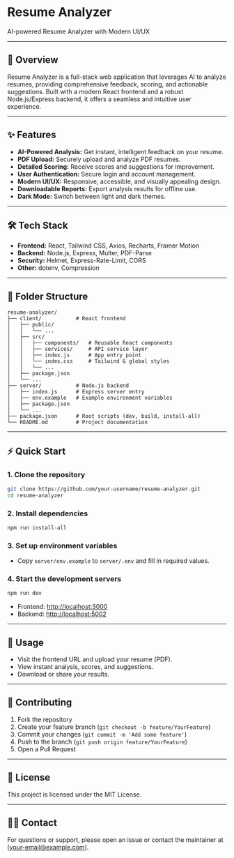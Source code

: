 # Resume Analyzer

AI-powered Resume Analyzer with Modern UI/UX

---

## 🚀 Overview
Resume Analyzer is a full-stack web application that leverages AI to analyze resumes, providing comprehensive feedback, scoring, and actionable suggestions. Built with a modern React frontend and a robust Node.js/Express backend, it offers a seamless and intuitive user experience.

---

## ✨ Features
- **AI-Powered Analysis:** Get instant, intelligent feedback on your resume.
- **PDF Upload:** Securely upload and analyze PDF resumes.
- **Detailed Scoring:** Receive scores and suggestions for improvement.
- **User Authentication:** Secure login and account management.
- **Modern UI/UX:** Responsive, accessible, and visually appealing design.
- **Downloadable Reports:** Export analysis results for offline use.
- **Dark Mode:** Switch between light and dark themes.

---

## 🛠️ Tech Stack
- **Frontend:** React, Tailwind CSS, Axios, Recharts, Framer Motion
- **Backend:** Node.js, Express, Multer, PDF-Parse
- **Security:** Helmet, Express-Rate-Limit, CORS
- **Other:** dotenv, Compression

---

## 📁 Folder Structure
```
resume-analyzer/
├── client/           # React frontend
│   ├── public/
│   │   └── ...
│   ├── src/
│   │   ├── components/   # Reusable React components
│   │   ├── services/     # API service layer
│   │   ├── index.js      # App entry point
│   │   └── index.css     # Tailwind & global styles
│   │   └── ...
│   ├── package.json
│   └── ...
├── server/           # Node.js backend
│   ├── index.js      # Express server entry
│   ├── env.example   # Example environment variables
│   ├── package.json
│   └── ...
├── package.json      # Root scripts (dev, build, install-all)
└── README.md         # Project documentation
```

---

## ⚡ Quick Start

### 1. Clone the repository
```sh
git clone https://github.com/your-username/resume-analyzer.git
cd resume-analyzer
```

### 2. Install dependencies
```sh
npm run install-all
```

### 3. Set up environment variables
- Copy `server/env.example` to `server/.env` and fill in required values.

### 4. Start the development servers
```sh
npm run dev
```
- Frontend: [http://localhost:3000](http://localhost:3000)
- Backend: [http://localhost:5002](http://localhost:5002)

---

## 📝 Usage
- Visit the frontend URL and upload your resume (PDF).
- View instant analysis, scores, and suggestions.
- Download or share your results.

---

## 🤝 Contributing
1. Fork the repository
2. Create your feature branch (`git checkout -b feature/YourFeature`)
3. Commit your changes (`git commit -m 'Add some feature'`)
4. Push to the branch (`git push origin feature/YourFeature`)
5. Open a Pull Request

---

## 📄 License
This project is licensed under the MIT License.

---

## 🙋‍♂️ Contact
For questions or support, please open an issue or contact the maintainer at [your-email@example.com].


